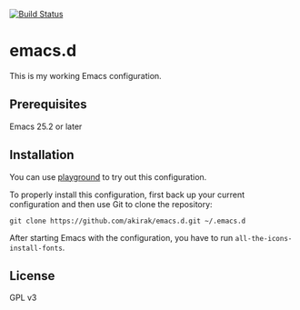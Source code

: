 [![Build Status](https://travis-ci.org/akirak/emacs.d.svg)](https://travis-ci.org/akirak/emacs.d)

# emacs.d
This is my working Emacs configuration.

## Prerequisites
Emacs 25.2 or later

## Installation
You can use [playground](https://github.com/akirak/emacs-playground) to try out this configuration.

To properly install this configuration, first back up your current configuration and then use Git to clone the repository: 

    git clone https://github.com/akirak/emacs.d.git ~/.emacs.d 

After starting Emacs with the configuration, you have to run `all-the-icons-install-fonts`.

## License
GPL v3
